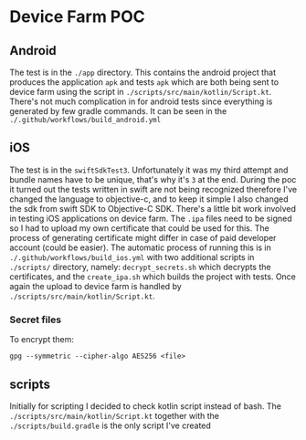 # Device Farm POC

## Android

The test is in the `./app` directory. This contains the android project that produces the application `apk` and tests `apk` which are both being sent to device farm
using the script in `./scripts/src/main/kotlin/Script.kt`. There's not much complication in for android tests since everything is generated by few gradle commands. It can be seen
in the `./.github/workflows/build_android.yml`

## iOS
The test is in the `swiftSdkTest3`. Unfortunately it was my third attempt and bundle names have to be unique, that's why it's `3` at the end. During the poc it turned out the tests written in swift are not being recognized 
therefore I've changed the language to objective-c, and to keep it simple I also changed the sdk from swift SDK to Objective-C SDK. There's a little bit work involved in testing iOS applications on
device farm. The `.ipa` files need to be signed so I had to upload my own certificate that could be used for this. The process of generating certificate might differ in case of paid developer account (could be easier).
The automatic process of running this is in `./.github/workflows/build_ios.yml` with two additional scripts in `./scripts/` directory, namely: `decrypt_secrets.sh` which decrypts the certificates, and the `create_ipa.sh` which 
builds the project with tests. Once again the upload to device farm is handled by `./scripts/src/main/kotlin/Script.kt`.

### Secret files

To encrypt them:

```
gpg --symmetric --cipher-algo AES256 <file>
```

## scripts

Initially for scripting I decided to check kotlin script instead of bash. The `./scripts/src/main/kotlin/Script.kt` together with the `./scripts/build.gradle` is the only script I've created

##

